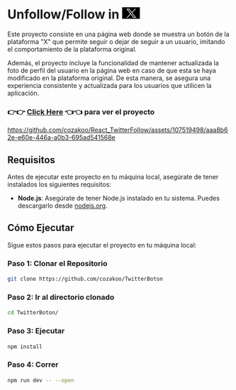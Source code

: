 # Unfollow/Follow in <img src="x.jpeg" alt="Descripción de la imagen" width="40">


Este proyecto consiste en una página web donde se muestra un botón de la plataforma "X" que permite seguir o dejar de seguir a un usuario, imitando el comportamiento de la plataforma original.

Además, el proyecto incluye la funcionalidad de mantener actualizada la foto de perfil del usuario en la página web en caso de que esta se haya modificado en la plataforma original. De esta manera, se asegura una experiencia consistente y actualizada para los usuarios que utilicen la aplicación.

### 👉👉 [Click Here](https://martin-arcos-twitter.netlify.app) 👈👈 para ver el proyecto

https://github.com/cozakoo/React_TwitterFollow/assets/107519498/aaa8b62e-e60e-446a-a0b3-695ad541568e

## Requisitos

Antes de ejecutar este proyecto en tu máquina local, asegúrate de tener instalados los siguientes requisitos:

- **Node.js**: Asegúrate de tener Node.js instalado en tu sistema. Puedes descargarlo desde [nodejs.org](https://nodejs.org/).

## Cómo Ejecutar

Sigue estos pasos para ejecutar el proyecto en tu máquina local:

### Paso 1: Clonar el Repositorio
```bash
git clone https://github.com/cozakoo/TwitterBoton
```

### Paso 2: Ir al directorio clonado
```bash
cd TwitterBoton/
```

### Paso 3: Ejecutar
```bash
npm install
```

### Paso 4: Correr
```bash
npm run dev -- --open
```
